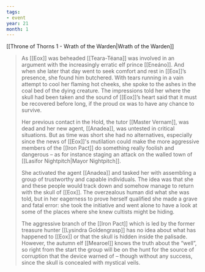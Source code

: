 ```yaml
---
tags:
- event
year: 21
month: 1
---
```

[[Throne of Thorns 1 - Wrath of the Warden|Wrath of the Warden]]

> As [[Eox]] was beheaded [[Teara-Téana]] was involved in an argument with the increasingly erratic elf prince [[Eneáno]]. And when she later that day went to seek comfort and rest in [[Eox]]’s presence, she found him butchered. With tears running in a vain attempt to cool her flaming hot cheeks, she spoke to the ashes in the coal bed of the dying creature. The impressions told her where the skull had been taken and the sound of [[Eox]]’s heart said that it must be recovered before long, if the proud ox was to have any chance to survive.
>
> Her previous contact in the Hold, the tutor [[Master Vernam]], was dead and her new agent, [[Anadea]], was untested in critical situations. But as time was short she had no alternatives, especially since the news of [[Eox]]'s mutilation could make the more aggressive members of the [[Iron Pact]] do something really foolish and dangerous – as for instance staging an attack on the walled town of [[Lasifor Nightpitch|Mayor Nightpitch]].
>
> She activated the agent [[Anadea]] and tasked her with assembling a group of trustworthy and capable individuals. The idea was that she and these people would track down and somehow manage to return with the skull of [[Eox]]. The overzealous human did what she was told, but in her eagerness to prove herself qualified she made a grave and fatal error: she took the initiative and went alone to have a look at some of the places where she knew cultists might be hiding.
>
> The aggressive branch of the [[Iron Pact]] which is led by the former treasure hunter [[Lysindra Goldengrasp]] has no idea about what has happened to [[Eox]] or that the skull is hidden inside the palisade. However, the autumn elf [[Mearoel]] knows the truth about the “well”, so right from the start the group will be on the hunt for the source of corruption that the device warned of – though without any success, since the skull is concealed with mystical veils.